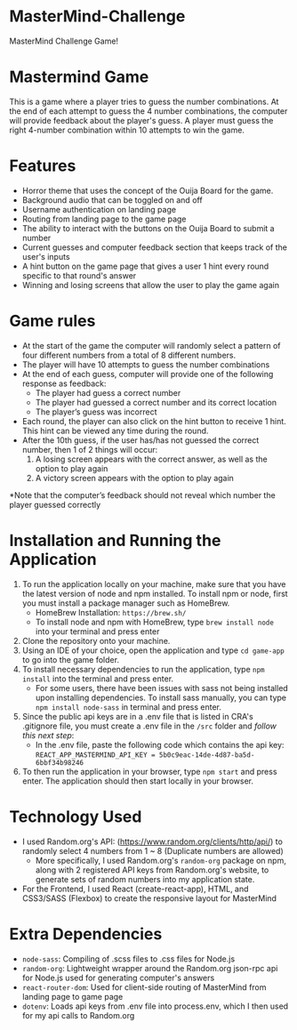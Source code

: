 # MasterMind-Challenge
MasterMind Challenge Game!

# Mastermind Game
This is a game where a player tries to guess the number combinations. At the end of each attempt to guess the 4 number combinations, the computer will provide feedback about the player's guess. A player must guess the right 4-number combination within 10 attempts to win the game.

# Features
- Horror theme that uses the concept of the Ouija Board for the game. 
- Background audio that can be toggled on and off
- Username authentication on landing page
- Routing from landing page to the game page
- The ability to interact with the buttons on the Ouija Board to submit a number
- Current guesses and computer feedback section that keeps track of the user's inputs
- A hint button on the game page that gives a user 1 hint every round specific to that round's answer
- Winning and losing screens that allow the user to play the game again

# Game rules
- At the start of the game the computer will randomly select a pattern of four different numbers from a total of 8 different numbers.
- The player will have 10 attempts to guess the number combinations
- At the end of each guess, computer will provide one of the following response
as feedback:
  - The player had guess a correct number
  - The player had guessed a correct number and its correct location
  - The player’s guess was incorrect
- Each round, the player can also click on the hint button to receive 1 hint. This hint can be viewed any time during the round.
- After the 10th guess, if the user has/has not guessed the correct number, then 1 of 2 things will occur:
  1. A losing screen appears with the correct answer, as well as the option to play again
  2. A victory screen appears with the option to play again

*Note that the computer’s feedback should not reveal which number the player guessed correctly 

# Installation and Running the Application
1. To run the application locally on your machine, make sure that you have the latest version of node and npm installed. To install npm or node, first you must install a package manager such as HomeBrew.
    - HomeBrew Installation: ```https://brew.sh/```
     - To install node and npm with HomeBrew, type ```brew install node``` into your terminal and press enter
2. Clone the repository onto your machine.
3. Using an IDE of your choice, open the application and type ```cd game-app``` to go into the game folder.
4. To install necessary dependencies to run the application, type ```npm install``` into the terminal and press enter.
    - For some users, there have been issues with sass not being installed upon installing dependencies. To install sass manually, you can type ```npm install node-sass``` in terminal and press enter.
5. Since the public api keys are in a .env file that is listed in CRA's .gitignore file, you must create a .env file in the ```/src``` folder and *follow this next step*:
    - In the .env file, paste the following code which contains the api key: ```REACT_APP_MASTERMIND_API_KEY = 5b0c9eac-14de-4d87-ba5d-6bbf34b98246```
6. To then run the application in your browser, type ```npm start``` and press enter. The application should then start locally in your browser.

# Technology Used
- I used Random.org's API: (https://www.random.org/clients/http/api/) to randomly select 4 numbers from 1 ~ 8 (Duplicate numbers are allowed)
    - More specifically, I used Random.org's ```random-org``` package on npm, along with 2 registered API keys from Random.org's website, to generate sets of random numbers into my application state.
- For the Frontend, I used React (create-react-app), HTML, and CSS3/SASS (Flexbox) to create the responsive layout for MasterMind

# Extra Dependencies 
- ```node-sass```: Compiling of .scss files to .css files for Node.js 
- ```random-org```: Lightweight wrapper around the Random.org json-rpc api for Node.js used for generating computer's answers
- ```react-router-dom```: Used for client-side routing of MasterMind from landing page to game page
- ```dotenv```: Loads api keys from .env file into process.env, which I then used for my api calls to Random.org




